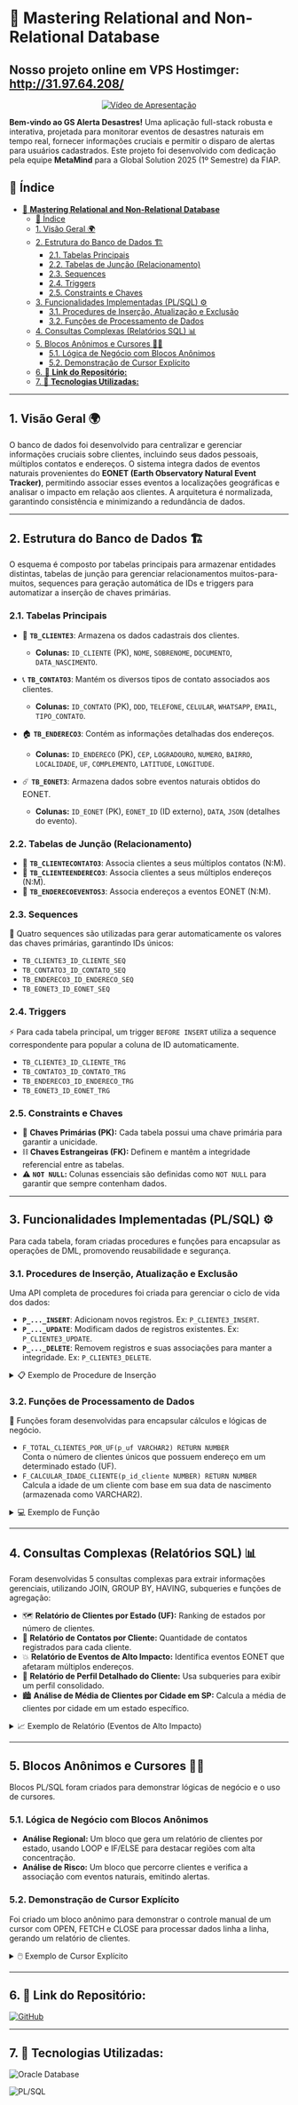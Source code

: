 # 💾 **Mastering Relational and Non-Relational Database**

## Nosso projeto online em VPS Hostimger: http://31.97.64.208/

<p align="center">
  <a href="https://www.youtube.com/watch?v=j_qpO5N5fVY" target="_blank">
    <img src="https://img.shields.io/badge/Nossa%20Apresenta%C3%A7%C3%A3o-%20%E2%96%B6%EF%B8%8F-FF0000?style=for-the-badge&logo=youtube&logoColor=white" alt="Vídeo de Apresentação">
  </a>
</p>

**Bem-vindo ao GS Alerta Desastres!**
Uma aplicação full-stack robusta e interativa, projetada para monitorar eventos de desastres naturais em tempo real, fornecer informações cruciais e permitir o disparo de alertas para usuários cadastrados. Este projeto foi desenvolvido com dedicação pela equipe **MetaMind** para a Global Solution 2025 (1º Semestre) da FIAP.

## 📜 Índice

- [💾 **Mastering Relational and Non-Relational Database**](#-mastering-relational-and-non-relational-database)
  - [📜 Índice](#-índice)
  - [1. Visão Geral 🌍](#1-visão-geral-)
  - [2. Estrutura do Banco de Dados 🏗️](#2-estrutura-do-banco-de-dados-️)
    - [2.1. Tabelas Principais](#21-tabelas-principais)
    - [2.2. Tabelas de Junção (Relacionamento)](#22-tabelas-de-junção-relacionamento)
    - [2.3. Sequences](#23-sequences)
    - [2.4. Triggers](#24-triggers)
    - [2.5. Constraints e Chaves](#25-constraints-e-chaves)
  - [3. Funcionalidades Implementadas (PL/SQL) ⚙️](#3-funcionalidades-implementadas-plsql-️)
    - [3.1. Procedures de Inserção, Atualização e Exclusão](#31-procedures-de-inserção-atualização-e-exclusão)
    - [3.2. Funções de Processamento de Dados](#32-funções-de-processamento-de-dados)
  - [4. Consultas Complexas (Relatórios SQL) 📊](#4-consultas-complexas-relatórios-sql-)
  - [5. Blocos Anônimos e Cursores 👨‍💻](#5-blocos-anônimos-e-cursores-)
    - [5.1. Lógica de Negócio com Blocos Anônimos](#51-lógica-de-negócio-com-blocos-anônimos)
    - [5.2. Demonstração de Cursor Explícito](#52-demonstração-de-cursor-explícito)
  - [6. 📂 **Link do Repositório:**](#6--link-do-repositório)
  - [7. 🎨 **Tecnologias Utilizadas:**](#7--tecnologias-utilizadas)

---

## 1. Visão Geral 🌍

O banco de dados foi desenvolvido para centralizar e gerenciar informações cruciais sobre clientes, incluindo seus dados pessoais, múltiplos contatos e endereços. O sistema integra dados de eventos naturais provenientes do **EONET (Earth Observatory Natural Event Tracker)**, permitindo associar esses eventos a localizações geográficas e analisar o impacto em relação aos clientes. A arquitetura é normalizada, garantindo consistência e minimizando a redundância de dados.

---

## 2. Estrutura do Banco de Dados 🏗️

O esquema é composto por tabelas principais para armazenar entidades distintas, tabelas de junção para gerenciar relacionamentos muitos-para-muitos, sequences para geração automática de IDs e triggers para automatizar a inserção de chaves primárias.

### 2.1. Tabelas Principais

- 📄 **`TB_CLIENTE3`**: Armazena os dados cadastrais dos clientes.
    - **Colunas:** `ID_CLIENTE` (PK), `NOME`, `SOBRENOME`, `DOCUMENTO`, `DATA_NASCIMENTO`.

- 📞 **`TB_CONTATO3`**: Mantém os diversos tipos de contato associados aos clientes.
    - **Colunas:** `ID_CONTATO` (PK), `DDD`, `TELEFONE`, `CELULAR`, `WHATSAPP`, `EMAIL`, `TIPO_CONTATO`.

- 🏠 **`TB_ENDERECO3`**: Contém as informações detalhadas dos endereços.
    - **Colunas:** `ID_ENDERECO` (PK), `CEP`, `LOGRADOURO`, `NUMERO`, `BAIRRO`, `LOCALIDADE`, `UF`, `COMPLEMENTO`, `LATITUDE`, `LONGITUDE`.

- ☄️ **`TB_EONET3`**: Armazena dados sobre eventos naturais obtidos do EONET.
    - **Colunas:** `ID_EONET` (PK), `EONET_ID` (ID externo), `DATA`, `JSON` (detalhes do evento).

### 2.2. Tabelas de Junção (Relacionamento)

- 🔗 **`TB_CLIENTECONTATO3`**: Associa clientes a seus múltiplos contatos (N:M).
- 🔗 **`TB_CLIENTEENDERECO3`**: Associa clientes a seus múltiplos endereços (N:M).
- 🔗 **`TB_ENDERECOEVENTOS3`**: Associa endereços a eventos EONET (N:M).

### 2.3. Sequences

🔢 Quatro sequences são utilizadas para gerar automaticamente os valores das chaves primárias, garantindo IDs únicos:
- `TB_CLIENTE3_ID_CLIENTE_SEQ`
- `TB_CONTATO3_ID_CONTATO_SEQ`
- `TB_ENDERECO3_ID_ENDERECO_SEQ`
- `TB_EONET3_ID_EONET_SEQ`

### 2.4. Triggers

⚡ Para cada tabela principal, um trigger `BEFORE INSERT` utiliza a sequence correspondente para popular a coluna de ID automaticamente.
- `TB_CLIENTE3_ID_CLIENTE_TRG`
- `TB_CONTATO3_ID_CONTATO_TRG`
- `TB_ENDERECO3_ID_ENDERECO_TRG`
- `TB_EONET3_ID_EONET_TRG`

### 2.5. Constraints e Chaves

- 🔑 **Chaves Primárias (PK):** Cada tabela possui uma chave primária para garantir a unicidade.
- ⛓️ **Chaves Estrangeiras (FK):** Definem e mantêm a integridade referencial entre as tabelas.
- ⚠️ **`NOT NULL`:** Colunas essenciais são definidas como `NOT NULL` para garantir que sempre contenham dados.

---

## 3. Funcionalidades Implementadas (PL/SQL) ⚙️

Para cada tabela, foram criadas procedures e funções para encapsular as operações de DML, promovendo reusabilidade e segurança.

### 3.1. Procedures de Inserção, Atualização e Exclusão

Uma API completa de procedures foi criada para gerenciar o ciclo de vida dos dados:

- **`P_..._INSERT`**: Adicionam novos registros. Ex: `P_CLIENTE3_INSERT`.
- **`P_..._UPDATE`**: Modificam dados de registros existentes. Ex: `P_CLIENTE3_UPDATE`.
- **`P_..._DELETE`**: Removem registros e suas associações para manter a integridade. Ex: `P_CLIENTE3_DELETE`.

<details>
<summary>📋 Exemplo de Procedure de Inserção</summary>

```sql
-- Insere um novo cliente e retorna o ID gerado.
CREATE OR REPLACE PROCEDURE P_CLIENTE3_INSERT (
    p_nome              IN TB_CLIENTE3.NOME%TYPE,
    p_sobrenome         IN TB_CLIENTE3.SOBRENOME%TYPE,
    p_documento         IN TB_CLIENTE3.DOCUMENTO%TYPE,
    p_data_nascimento   IN TB_CLIENTE3.DATA_NASCIMENTO%TYPE,
    p_new_id            OUT TB_CLIENTE3.ID_CLIENTE%TYPE
) IS
BEGIN
    INSERT INTO TB_CLIENTE3 (NOME, SOBRENOME, DOCUMENTO, DATA_NASCIMENTO)
    VALUES (p_nome, p_sobrenome, p_documento, p_data_nascimento)
    RETURNING ID_CLIENTE INTO p_new_id;
END P_CLIENTE3_INSERT;
/
```
</details>

### 3.2. Funções de Processamento de Dados

🧠 Funções foram desenvolvidas para encapsular cálculos e lógicas de negócio.

- `F_TOTAL_CLIENTES_POR_UF(p_uf VARCHAR2) RETURN NUMBER`  
  Conta o número de clientes únicos que possuem endereço em um determinado estado (UF).
- `F_CALCULAR_IDADE_CLIENTE(p_id_cliente NUMBER) RETURN NUMBER`  
  Calcula a idade de um cliente com base em sua data de nascimento (armazenada como VARCHAR2).

<details>
<summary>💻 Exemplo de Função</summary>

```sql
-- Calcula a idade de um cliente.
CREATE OR REPLACE FUNCTION F_CALCULAR_IDADE_CLIENTE (
    p_id_cliente IN NUMBER
) RETURN NUMBER IS
    v_data_nasc_varchar VARCHAR2(10);
    v_data_nasc_date    DATE;
    v_idade             NUMBER;
BEGIN
    SELECT DATA_NASCIMENTO INTO v_data_nasc_varchar
    FROM TB_CLIENTE3 WHERE ID_CLIENTE = p_id_cliente;

    v_data_nasc_date := TO_DATE(v_data_nasc_varchar, 'DD/MM/YYYY');
    v_idade := TRUNC(MONTHS_BETWEEN(SYSDATE, v_data_nasc_date) / 12);

    RETURN v_idade;
EXCEPTION
    WHEN OTHERS THEN
        RETURN NULL;
END F_CALCULAR_IDADE_CLIENTE;
/
```
</details>

---

## 4. Consultas Complexas (Relatórios SQL) 📊

Foram desenvolvidas 5 consultas complexas para extrair informações gerenciais, utilizando JOIN, GROUP BY, HAVING, subqueries e funções de agregação:

- 🗺️ **Relatório de Clientes por Estado (UF):** Ranking de estados por número de clientes.
- 📇 **Relatório de Contatos por Cliente:** Quantidade de contatos registrados para cada cliente.
- 💥 **Relatório de Eventos de Alto Impacto:** Identifica eventos EONET que afetaram múltiplos endereços.
- 👤 **Relatório de Perfil Detalhado do Cliente:** Usa subqueries para exibir um perfil consolidado.
- 🏙️ **Análise de Média de Clientes por Cidade em SP:** Calcula a média de clientes por cidade em um estado específico.

<details>
<summary>📈 Exemplo de Relatório (Eventos de Alto Impacto)</summary>

```sql
-- Identifica eventos que afetaram um ou mais endereços cadastrados.
SELECT
    evt.EONET_ID,
    -- Aplicamos MAX() ao título. Como só há um título por evento, o resultado é o mesmo.
    MAX(JSON_VALUE(evt.JSON, '$.title')) AS titulo_do_evento,
    COUNT(ee.TB_ENDERECO3_ID_ENDERECO) AS enderecos_afetados
FROM
    TB_EONET3 evt
JOIN
    TB_ENDERECOEVENTOS3 ee ON evt.ID_EONET = ee.TB_EONET3_ID_EONET
GROUP BY
    -- Agrupamos pelo identificador único do evento para corrigir o erro ORA-00979.
    evt.ID_EONET,
    evt.EONET_ID
HAVING
    COUNT(ee.TB_ENDERECO3_ID_ENDERECO) > 0
ORDER BY
    enderecos_afetados DESC;
```
</details>

---

## 5. Blocos Anônimos e Cursores 👨‍💻

Blocos PL/SQL foram criados para demonstrar lógicas de negócio e o uso de cursores.

### 5.1. Lógica de Negócio com Blocos Anônimos

- **Análise Regional:** Um bloco que gera um relatório de clientes por estado, usando LOOP e IF/ELSE para destacar regiões com alta concentração.
- **Análise de Risco:** Um bloco que percorre clientes e verifica a associação com eventos naturais, emitindo alertas.

### 5.2. Demonstração de Cursor Explícito

Foi criado um bloco anônimo para demonstrar o controle manual de um cursor com OPEN, FETCH e CLOSE para processar dados linha a linha, gerando um relatório de clientes.

<details>
<summary>🖱️ Exemplo de Cursor Explícito</summary>

```sql
DECLARE
    -- Declaração das variáveis que receberão os dados
    v_nome_completo VARCHAR2(201);
    v_documento     TB_CLIENTE3.DOCUMENTO%TYPE;

    -- Declaração do CURSOR EXPLÍCITO
    CURSOR c_lista_clientes IS
        SELECT NOME || ' ' || SOBRENOME, DOCUMENTO
        FROM TB_CLIENTE3 ORDER BY NOME;
BEGIN
    -- 1. OPEN: Abre o cursor
    OPEN c_lista_clientes;
    -- 2. LOOP e FETCH: Busca os dados
    LOOP
        FETCH c_lista_clientes INTO v_nome_completo, v_documento;
        EXIT WHEN c_lista_clientes%NOTFOUND;
        -- Processa os dados
        DBMS_OUTPUT.PUT_LINE(RPAD(v_nome_completo, 40) || v_documento);
    END LOOP;
    -- 3. CLOSE: Fecha o cursor
    CLOSE c_lista_clientes;
END;
/
```
</details>

---

## 6. 📂 **Link do Repositório:**

[![GitHub](https://img.shields.io/badge/GitHub-Reposit%C3%B3rio-blue?style=flat-square&logo=github)](https://github.com/carmipa/GS_FIAP_2025_1SM/tree/main/Mastering_Relational_and_Non_Relational_Database)

---

## 7. 🎨 **Tecnologias Utilizadas:**

![Oracle Database](https://img.shields.io/badge/Oracle-Database-red?style=flat-square&logo=oracle)

![PL/SQL](https://img.shields.io/badge/PL%2FSQL-F80000?style=flat-square&logo=oracle)
